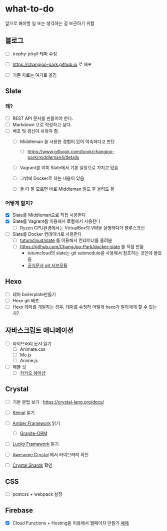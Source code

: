 # what-to-do

앞으로 해야할 일 또는 생각하는 걸 보관하기 위함

## 블로그

- [ ] trophy-jekyll 테마 수정
- [ ] https://changjoo-park.github.io 로 배포
- [ ] 기존 자료는 여기로 옮김


## Slate

### 왜?

- [ ] REST API 문서를 만들어야 한다.
- [ ] Markdown 으로 작성하고 싶다.
- [ ] 배포 및 갱신이 쉬워야 함.
  - [ ] Middleman 을 사용한 경험이 있어 익숙하다고 판단
    - [ ] https://www.gitbook.com/book/changjoo-park/middleman4/details
  - [ ] Vagrant를 이미 Slate에서 기본 설정으로 가지고 있음
  - [ ] 그밖에 Docker로 하는 내용이 있음
  - [ ] 둘 다 잘 모르면 바로 Middleman 빌드 후 올려도 됨

  
### 어떻게 할지?

- [x] Slate를 Middleman으로 직접 사용한다
- [x] Slate를 Vagrant를 이용해서 로컬에서 사용한다
  - [ ] Ryzen CPU환경에서는 VirtualBox의 VM을 실행하다가 블루스크린
- [ ] Slate를 Docker 컨테이너로 사용한다
  - [ ] [tutumcloud/slate](https://github.com/tutumcloud/slate) 를 이용해서 컨테이너를 올려봄
  - [ ] https://github.com/ChangJoo-Park/docker-slate 를 직접 만듦
    - tutumcloud의 slate는 git submodule을 사용해서 참조하는 것인데 몰랐음 
    - [공식문서 git 서브모듈](https://git-scm.com/book/ko/Git-%EB%8F%84%EA%B5%AC-%EC%84%9C%EB%B8%8C%EB%AA%A8%EB%93%88)

## Hexo

- [ ] 테마 boilerplate만들기
- [ ] Hexo git 배포
- [ ] Hexo 테마를 개발하는 경우, 테마를 수정하 어떻게 hexo가 알아채게 할 수 있는지?

## 자바스크립트 애니메이션

- [ ] 라이브러리 문서 읽기
  - [ ] Animate.css
  - [ ] Mo.js
  - [ ] Anime.js
- [ ] 해볼 것
  - [ ] [카카오 헤어샵](http://www.kakao.com/kakaohairshop)

## Crystal

- [ ] 기본 문법 보기 :  https://crystal-lang.org/docs/
- [ ] [Kemal](http://kemalcr.com/) 읽기
- [ ] [Amber Framework](https://amberframework.org/) 읽기
  - [ ] [Granite-ORM](https://github.com/amberframework/granite-orm)
- [ ] [Lucky Framework](https://luckyframework.org/) 읽기
- [ ] [Awesome Crystal](http://awesomelists.top/#/repos/veelenga/awesome-crystal) 에서 라이브러리 확인
- [ ] [Crystal Shards](https://crystalshards.xyz/) 확인


## CSS

- [ ] postcss + webpack 설정


## Firebase

- [x] Cloud Functions + Hosting을 이용해서 웹페이지 만들기 [예제](https://github.com/ChangJoo-Park/firebase-functions-express)

